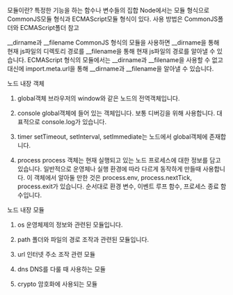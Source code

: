 모듈이란?
특정한 기능을 하는 함수나 변수들의 집합
Node에서는 모듈 형식으로 CommonJS모듈 형식과 ECMAScript모듈 형식이 있다.
사용 방법은 CommonJS폴더와 ECMAScript폴더 참고

__dirname과 __filename
CommonJS 형식의 모듈을 사용하면 __dirname을 통해 현재 js파일의 디렉토리 경로를 __filename을 통해 현재 js파일의 경로를 알아낼 수 있습니다.
ECMAScript 형식의 모듈에서는 __dirname과 __filename을 사용할 수 없고 대신에 import.meta.url을 통해 __dirname과 __filename을 알아낼 수 있습니다.

노드 내장 객체

1. global객체
브라우저의 window와 같은 노드의 전역객체입니다. 

2. console
global객체에 들어 있는 객체입니다.
보통 디버깅을 위해 사용합니다.
대표적으로 console.log가 있습니다.

3. timer
setTimeout, setInterval, setImmediate는 노드에서 global객체에 존재합니다.

4. process
process 객체는 현재 실행되고 있는 노드 프로세스에 대한 정보를 담고 있습니다.
일반적으로 운영체나 실행 환경에 따라 다르게 동작하게 만들때 사용합니다.
이 객체에서 알아둘 만한 것은 process.env, process.nextTick, process.exit가 있습니다.
순서대로 환경 변수, 이벤트 루프 함수, 프로세스 종료 함수입니다.

노드 내장 모듈
1. os
운영체제의 정보와 관련된 모듈입니다.

2. path
폴더와 파일의 경로 조작과 관련된 모듈입니다.

3. url
인터넷 주소 조작 관련 모듈

4. dns
DNS를 다룰 때 사용하는 모듈

5. crypto
암호화에 사용되는 모듈